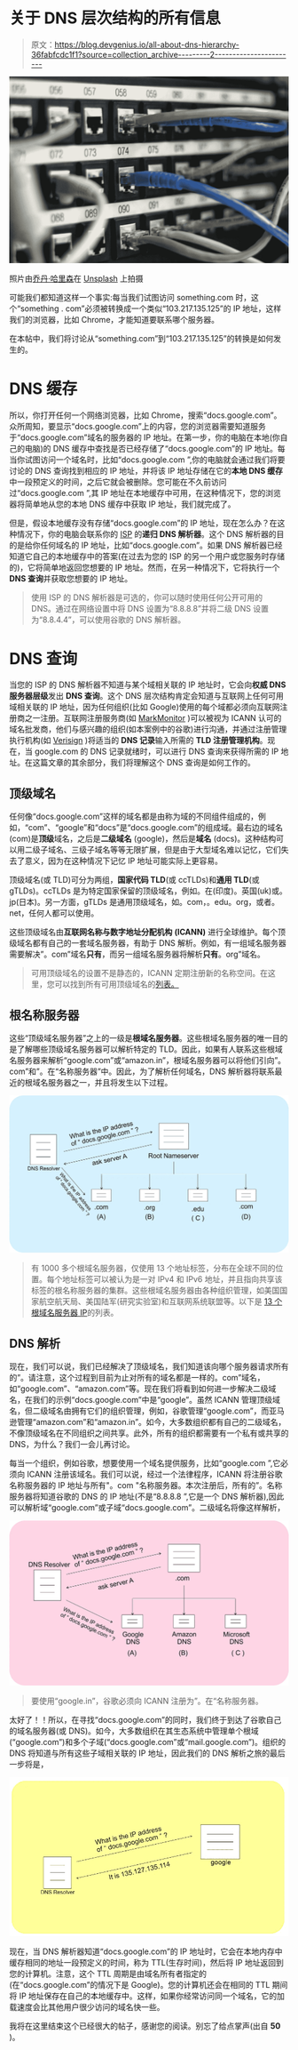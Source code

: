 # 关于 DNS 层次结构的所有信息

> 原文：<https://blog.devgenius.io/all-about-dns-hierarchy-36fabfcdc1f1?source=collection_archive---------2----------------------->

![](img/21d438de160dc1cd4105697bd570fd4d.png)

照片由[乔丹·哈里森](https://unsplash.com/@jordanharrison?utm_source=medium&utm_medium=referral)在 [Unsplash](https://unsplash.com?utm_source=medium&utm_medium=referral) 上拍摄

可能我们都知道这样一个事实:每当我们试图访问 something.com 时，这个“something . com”必须被转换成一个类似“103.217.135.125”的 IP 地址，这样我们的浏览器，比如 Chrome，才能知道要联系哪个服务器。

在本帖中，我们将讨论从“something.com”到“103.217.135.125”的转换是如何发生的。

# DNS 缓存

所以，你打开任何一个网络浏览器，比如 Chrome，搜索“docs.google.com”。众所周知，要显示“docs.google.com”上的内容，您的浏览器需要知道服务于“docs.google.com”域名的服务器的 IP 地址。在第一步，你的电脑在本地(你自己的电脑)的 DNS 缓存中查找是否已经存储了“docs.google.com”的 IP 地址。每当你试图访问一个域名时，比如“docs.google.com ”,你的电脑就会通过我们将要讨论的 DNS 查询找到相应的 IP 地址，并将该 IP 地址存储在它的**本地 DNS 缓存**中一段预定义的时间，之后它就会被删除。您可能在不久前访问过“docs.google.com ”,其 IP 地址在本地缓存中可用，在这种情况下，您的浏览器将简单地从您的本地 DNS 缓存中获取 IP 地址，我们就完成了。

但是，假设本地缓存没有存储“docs.google.com”的 IP 地址，现在怎么办？在这种情况下，你的电脑会联系你的 [ISP](https://whatismyipaddress.com/isp) 的**递归 DNS 解析器**。这个 DNS 解析器的目的是给你任何域名的 IP 地址，比如“docs.google.com”。如果 DNS 解析器已经知道它自己的本地缓存中的答案(在过去为您的 ISP 的另一个用户或您服务时存储的)，它将简单地返回您想要的 IP 地址。然而，在另一种情况下，它将执行一个 **DNS 查询**并获取您想要的 IP 地址。

> 使用 ISP 的 DNS 解析器是可选的，你可以随时使用任何公开可用的 DNS。通过在网络设置中将 DNS 设置为“8.8.8.8”并将二级 DNS 设置为“8.8.4.4”，可以使用谷歌的 DNS 解析器。

# DNS 查询

当您的 ISP 的 DNS 解析器不知道与某个域相关联的 IP 地址时，它会向**权威 DNS 服务器层级**发出 **DNS 查询**。这个 DNS 层次结构肯定会知道与互联网上任何可用域相关联的 IP 地址，因为任何组织(比如 Google)使用的每个域都必须向互联网注册商之一注册。互联网注册服务商(如 [MarkMonitor](https://clarivate.com/markmonitor) )可以被视为 ICANN 认可的域名批发商，他们与感兴趣的组织(如本案例中的谷歌)进行沟通，并通过注册管理执行机构(如 [Verisign](https://en.wikipedia.org/wiki/Verisign) )将适当的 **DNS 记录**输入所需的 **TLD 注册管理机构**。现在，当 google.com 的 DNS 记录就绪时，可以进行 DNS 查询来获得所需的 IP 地址。在这篇文章的其余部分，我们将理解这个 DNS 查询是如何工作的。

## 顶级域名

任何像“docs.google.com”这样的域名都是由称为域的不同组件组成的，例如，“com”、“google”和“docs”是“docs.google.com”的组成域。最右边的域名(com)是**顶级**域名，之后是**二级域名** (google)，然后是**域名** (docs)。这种结构可以用二级子域名、三级子域名等等无限扩展，但是由于大型域名难以记忆，它们失去了意义，因为在这种情况下记忆 IP 地址可能实际上更容易。

顶级域名(或 TLD)可分为两组，**国家代码 TLD**(或 ccTLDs)和**通用 TLD**(或 gTLDs)。ccTLDs 是为特定国家保留的顶级域名，例如。在(印度)。英国(uk)或。jp(日本)。另一方面，gTLDs 是通用顶级域名，如。com，。edu。org，或者。net，任何人都可以使用。

这些顶级域名由**互联网名称与数字地址分配机构** **(ICANN)** 进行全球维护。每个顶级域名都有自己的一套域名服务器，有助于 DNS 解析。例如，有一组域名服务器需要解决”。com”域名**只有**，而另一组域名服务器将解析**只有**。org”域名。

> 可用顶级域名的设置不是静态的，ICANN 定期注册新的名称空间。在这里，您可以找到所有可用顶级域名的[列表。](https://data.iana.org/TLD/tlds-alpha-by-domain.txt)

## 根名称服务器

这些“顶级域名服务器”之上的一级是**根域名服务器**。这些根域名服务器的唯一目的是了解哪些顶级域名服务器可以解析特定的 TLD。因此，如果有人联系这些根域名服务器来解析“google.com”或“amazon.in”，根域名服务器可以将他们引向”。com”和”。在“名称服务器”中。因此，为了解析任何域名，DNS 解析器将联系最近的根域名服务器之一，并且将发生以下过程。

![](img/546a534a3e1bc05a650ce1f55f9a5c91.png)

> 有 1000 多个根域名服务器，仅使用 13 个地址标签，分布在全球不同的位置。每个地址标签可以被认为是一对 IPv4 和 IPv6 地址，并且指向共享该标签的根名称服务器的集群。这些根域名服务器由各种组织管理，如美国国家航空航天局、美国陆军(研究实验室)和互联网系统联盟等。以下是 [13 个根域名服务器 IP](https://www.iana.org/domains/root/servers)的列表。

## DNS 解析

现在，我们可以说，我们已经解决了顶级域名，我们知道该向哪个服务器请求所有的”。请注意，这个过程到目前为止对所有的域名都是一样的。com”域名，如“google.com”、“amazon.com”等。现在我们将看到如何进一步解决二级域名，在我们的示例“docs.google.com”中是“google”。虽然 ICANN 管理顶级域名，但二级域名由拥有它们的组织管理，例如，谷歌管理“google.com”，而亚马逊管理“amazon.com”和“amazon.in”。如今，大多数组织都有自己的二级域名，不像顶级域名在不同组织之间共享。此外，所有的组织都需要有一个私有或共享的 DNS，为什么？我们一会儿再讨论。

每当一个组织，例如谷歌，想要使用一个域名提供服务，比如“google.com ”,它必须向 ICANN 注册该域名。我们可以说，经过一个法律程序，ICANN 将注册谷歌名称服务器的 IP 地址与所有"。com "名称服务器。本次注册后，所有的”。名称服务器将知道谷歌的 DNS 的 IP 地址(不是“8.8.8.8 ”,它是一个 DNS 解析器),因此可以解析域“google.com”或子域“docs.google.com”。二级域名将像这样解析，

![](img/ac82c66d32a7baba4453a478bd0cc97f.png)

> 要使用“google.in”，谷歌必须向 ICANN 注册为”。在“名称服务器。

太好了！！所以，在寻找“docs.google.com”的同时，我们终于到达了谷歌自己的域名服务器(或 DNS)。如今，大多数组织在其生态系统中管理单个根域(“google.com”)和多个子域(“docs.google.com”或“mail.google.com”)。组织的 DNS 将知道与所有这些子域相关联的 IP 地址，因此我们的 DNS 解析之旅的最后一步将是，

![](img/7174b33785a1faf3a41cb97139a07806.png)

现在，当 DNS 解析器知道“docs.google.com”的 IP 地址时，它会在本地内存中缓存相同的地址一段预定义的时间，称为 TTL(生存时间)，然后将 IP 地址返回到您的计算机。注意，这个 TTL 周期是由域名所有者指定的(在“docs.google.com”的情况下是 Google)。您的计算机还会在相同的 TTL 期间将 IP 地址保存在自己的本地缓存中。这样，如果你经常访问同一个域名，它的加载速度会比其他用户很少访问的域名快一些。

我将在这里结束这个已经很大的帖子，感谢您的阅读。别忘了给点掌声(出自 **50** )。